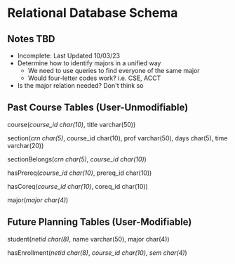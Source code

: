 # Relational Database Schema

## Notes TBD
 - Incomplete: Last Updated 10/03/23
 - Determine how to identify majors in a unified way
   - We need to use queries to find everyone of the same major
   - Would four-letter codes work? i.e. CSE, ACCT
 - Is the major relation needed? Don't think so

## Past Course Tables (User-Unmodifiable)

course(_course_id char(10)_, title varchar(50))

section(_crn char(5)_, course_id char(10), prof varchar(50), days char(5), time varchar(20))

sectionBelongs(_crn char(5)_, _course_id char(10)_)

hasPrereq(_course_id char(10)_, prereq_id char(10))

hasCoreq(_course_id char(10)_, coreq_id char(10))

major(_major char(4)_)

## Future Planning Tables (User-Modifiable)

student(_netid char(8)_, name varchar(50), major char(4))

hasEnrollment(_netid char(8)_, _course_id char(10)_, _sem char(4)_)
